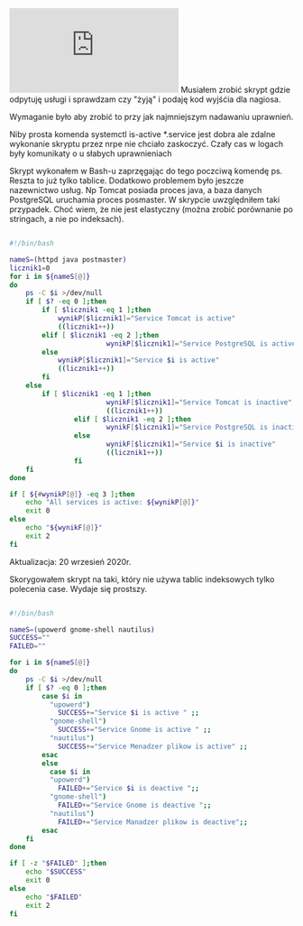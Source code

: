 <!--
.. title: Bash - sprawdzenie czy proces jest aktywny z najmniejszymi uprawnieniami
.. slug: bash-sprawdzenie-czy-proces-jest-aktywny-z-najmniejszymi-uprawnieniami
.. date: 2020-09-18
.. tags: bash, linux
.. category: tech
.. link: 
.. description: 
.. type: text
-->

[![Bash](https://satkas.waw.pl/plugins/news_manager/browser/pic.php?p=https://satkas.waw.pl/data/thumbs/images/thumbnail.bash-logo-web.png&c=1)](https://satkas.waw.pl/?post=bash-sprawdzenie-czy-proces-jest-aktywny-z-namniejszymi-uprawnieniami) Musiałem zrobić skrypt gdzie odpytuję usługi i sprawdzam czy "żyją" i podaję kod wyjśćia dla nagiosa.

Wymaganie było aby zrobić to przy jak najmniejszym nadawaniu uprawnień.

Niby prosta komenda systemctl is-active \*.service jest dobra ale zdalne wykonanie skryptu przez nrpe nie chciało zaskoczyć. Czały cas w logach były komunikaty o u słabych uprawnieniach

Skrypt wykonałem w Bash-u zaprzęgając do tego poczciwą komendę ps. Reszta to już tylko tablice. Dodatkowo problemem było jeszcze nazewnictwo  usług. Np Tomcat posiada proces java, a baza danych PostgreSQL uruchamia proces posmaster. W skrypcie uwzględniłem taki przypadek. Choć wiem, że nie jest elastyczny (można zrobić porównanie po stringach, a nie po indeksach).

```bash

#!/bin/bash

nameS=(httpd java postmaster)
licznik1=0
for i in ${nameS[@]}
do
	ps -C $i >/dev/null
	if [ $? -eq 0 ];then 
		if [ $licznik1 -eq 1 ];then
			wynikP[$licznik1]="Service Tomcat is active"
			((licznik1++))
		elif [ $licznik1 -eq 2 ];then
                        wynikP[$licznik1]="Service PostgreSQL is active"
		else	
			wynikP[$licznik1]="Service $i is active"
			((licznik1++))
		fi
	else
		if [ $licznik1 -eq 1 ];then
                        wynikF[$licznik1]="Service Tomcat is inactive"
                        ((licznik1++))
                elif [ $licznik1 -eq 2 ];then
                        wynikF[$licznik1]="Service PostgreSQL is inactive"
                else
                        wynikF[$licznik1]="Service $i is inactive"
                        ((licznik1++))
                fi
	fi
done

if [ ${#wynikP[@]} -eq 3 ];then
	echo "All services is active: ${wynikP[@]}"
	exit 0
else
	echo "${wynikF[@]}"
	exit 2
fi

```

Aktualizacja: 20 wrzesień 2020r.

Skorygowałem skrypt na taki, który nie używa tablic indeksowych tylko polecenia case. Wydaje się prostszy.

```bash

#!/bin/bash

nameS=(upowerd gnome-shell nautilus)
SUCCESS=""
FAILED=""

for i in ${nameS[@]}
do
	ps -C $i >/dev/null
	if [ $? -eq 0 ];then 
		case $i in
		  "upowerd")
		    SUCCESS+="Service $i is active " ;;
		  "gnome-shell")
		    SUCCESS+="Service Gnome is active " ;;
		  "nautilus")
		    SUCCESS+="Service Menadzer plikow is active" ;;
		esac
		else
		  case $i in
		  "upowerd")
		    FAILED+="Service $i is deactive ";;
		  "gnome-shell")
		    FAILED+="Service Gnome is deactive ";;
		  "nautilus")
		    FAILED+="Service Manadzer plikow is deactive";;
		esac
	fi
done

if [ -z "$FAILED" ];then
	echo "$SUCCESS"
	exit 0
else
	echo "$FAILED"
	exit 2
fi

```

